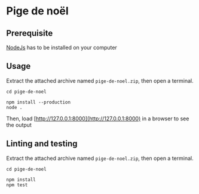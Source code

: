 # Pige de noël

## Prerequisite

[NodeJs](https://nodejs.org/en/download/) has to be installed on your computer

## Usage

Extract the attached archive named `pige-de-noel.zip`, then open a terminal.

```shell
cd pige-de-noel

npm install --production
node .
```

Then, load [http://127.0.0.1:8000](http://127.0.0.1:8000) in a browser to see the output

## Linting and testing

Extract the attached archive named `pige-de-noel.zip`, then open a terminal.

```shell
cd pige-de-noel

npm install 
npm test
```
